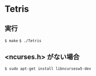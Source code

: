 # Tetris

## 実行
`$ make`
`$ ./Tetris`
## <ncurses.h> がない場合
`$ sudo apt-get install libncursesw5-dev`